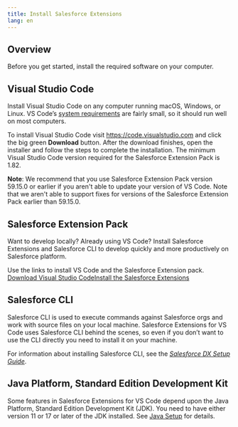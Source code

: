 ```yaml
---
title: Install Salesforce Extensions
lang: en
---
```


## Overview

Before you get started, install the required software on your computer.

## Visual Studio Code

Install Visual Studio Code on any computer running macOS, Windows, or Linux. VS Code’s [system requirements](https://code.visualstudio.com/docs/supporting/requirements) are fairly small, so it should run well on most computers.

To install Visual Studio Code visit <https://code.visualstudio.com> and click the big green **Download** button. After the download finishes, open the installer and follow the steps to complete the installation. The minimum Visual Studio Code version required for the Salesforce Extension Pack is 1.82.

**Note**: We recommend that you use Salesforce Extension Pack version 59.15.0 or earlier if you aren't able to update your version of VS Code. Note that we aren't able to support fixes for versions of the Salesforce Extension Pack earlier than 59.15.0. 

## Salesforce Extension Pack

Want to develop locally? Already using VS Code? Install Salesforce Extensions and Salesforce CLI to develop quickly and more productively on Salesforce platform.

<span>Use the links to install VS Code and the Salesforce Extension pack. <span><br/><a class="slds-button slds-button_neutral landing__header-cta slds-m-vertical--x-large" href="https://code.visualstudio.com">Download Visual Studio Code</a><a class="slds-button slds-button_brand landing__header-cta slds-m-vertical--x-large" href="https://marketplace.visualstudio.com/items?itemName=salesforce.salesforcedx-vscode">Install the Salesforce Extensions</a>

## Salesforce CLI

Salesforce CLI is used to execute commands against Salesforce orgs and work with source files on your local machine. Salesforce Extensions for VS Code uses Salesforce CLI behind the scenes, so even if you don’t want to use the CLI directly you need to install it on your machine.

For information about installing Salesforce CLI, see the _[Salesforce DX Setup Guide](https://developer.salesforce.com/docs/atlas.en-us.sfdx_setup.meta/sfdx_setup/sfdx_setup_install_cli.htm)_.

## Java Platform, Standard Edition Development Kit

Some features in Salesforce Extensions for VS Code depend upon the Java Platform, Standard Edition Development Kit (JDK). You need to have either version 11 or 17 or later of the JDK installed. See [Java Setup](https://developer.salesforce.com/tools/vscode/en/vscode-desktop/java-setup) for details.
